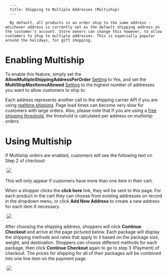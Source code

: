 
      ---
      title: Shipping to Multiple Addresses (Multiship)
      ---

      By default, all products in an order ship to the same address - whichever address is currently set as the default shipping address on the customer's account. Store owners can change this however, to allow customers to ship to multiple addresses. This is especially popular around the holidays, for gift shopping.

Enabling Multiship
==================

To enable this feature, simply set the **AllowMultipleShippingAddressPerOrder** [Setting](default.aspx?pageid=settings) to Yes, and set the **MultiShipMaxItemsAllowed** [](p-978-appconfig-parameters.aspx)[Setting](default.aspx?pageid=settings) to the highest number of addresses you want to allow customers to ship to.

Each address represents another call to the shipping carrier API if you are using [realtime shipping](default.aspx?pageid=real_time_shipping_rates). Page load times can become very slow for customers with large orders. Also, please note that if you are using a [free shipping threshold](default.aspx?pageid=advanced_shipping_options), the threshold is calculated per address on multiship orders.

Using Multiship
===============

If Multiship orders are enabled, customers will see the following text on Step 2 of checkout:  
  
 ![](images/1420562147035.png)  
  

This will only appear if customers have more than one item in their cart.

When a shopper clicks the **click here** link, they will be sent to this page. For each product in the cart they can choose from existing addresses on record in the dropdown menu, or click **Add New Address** to create a new address for each item if necessary.  
  
 ![](images/1420562356103.png)  

After choosing the shipping address, shoppers will click **Continue Checkout** and arrive at the page pictured below. Each package will display the shipping methods and rates that apply to it based on the package size, weight, and destination. Shoppers can choose different methods for each package, then click **Continue Checkout** again to go to step 3 (Payment) of checkout. The prices for shipping for all of their packages will be combined into one line item on the payment page.  
  
 ![](images/1420562565780.png)
      